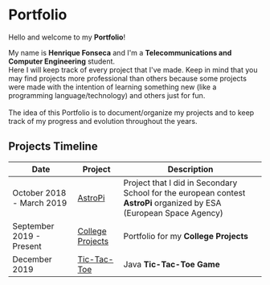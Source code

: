 # Portfolio

Hello and welcome to my **Portfolio**!

My name is **Henrique Fonseca** and I'm a **Telecommunications and Computer Engineering** student. <br>
Here I will keep track of every project that I've made. Keep in mind that you may find projects more professional than others because some projects were made with the intention of learning something new (like a programming language/technology) and others just for fun. <br>
<br>
The idea of this Portfolio is to document/organize my projects and to keep track of my progress and evolution throughout the years.


## Projects Timeline

| Date| Project| Description|
|---	|---	|---	|
|October 2018 - March 2019| [AstroPi](https://github.com/henrique-efonseca/AstroPi)| Project that I did in Secondary School for the european contest **AstroPi** organized by ESA (European Space Agency)|
|September 2019 - Present | [College Projects](https://github.com/henrique-efonseca/College-Projects)| Portfolio for my **College Projects**|
| December 2019| [Tic-Tac-Toe](https://github.com/henrique-efonseca/Tic-Tac-Toe)| Java **Tic-Tac-Toe Game**|
